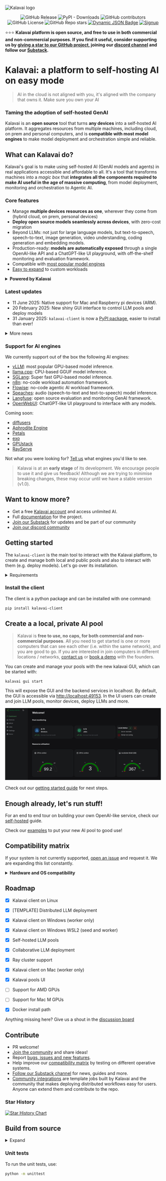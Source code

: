 ![Kalavai logo](docs/docs/assets/icons/logo_no_background.png)

<div align="center">

![GitHub Release](https://img.shields.io/github/v/release/kalavai-net/kalavai-client) ![PyPI - Downloads](https://img.shields.io/pypi/dm/kalavai-client?style=social)
 ![GitHub contributors](https://img.shields.io/github/contributors/kalavai-net/kalavai-client) ![GitHub License](https://img.shields.io/github/license/kalavai-net/kalavai-client) ![GitHub Repo stars](https://img.shields.io/github/stars/kalavai-net/kalavai-client) [![Dynamic JSON Badge](https://img.shields.io/badge/dynamic/json?url=https%3A%2F%2Fdiscord.com%2Fapi%2Finvites%2FYN6ThTJKbM%3Fwith_counts%3Dtrue&query=%24.approximate_member_count&logo=discord&logoColor=white&label=Discord%20users&color=green)](https://discordapp.com/channels/1295009828623880313) [![Signup](https://img.shields.io/badge/Kalavai-Signup-brightgreen)](https://platform.kalavai.net) 

</div>

⭐⭐⭐ **Kalavai platform is open source, and free to use in both commercial and non-commercial purposes. If you find it useful, consider supporting us by [giving a star to our GitHub project](https://github.com/kalavai-net/kalavai-client), joining our [discord channel](https://discord.gg/YN6ThTJKbM) and follow our [Substack](https://kalavainet.substack.com/).**


# Kalavai: a platform to self-hosting AI on easy mode

> AI in the cloud is not aligned with you, it's aligned with the company that owns it. Make sure you own your AI

### Taming the adoption of self-hosted GenAI

Kalavai is an **open source** tool that turns **any devices** into a self-hosted AI platform. It aggregates resources from multiple machines, including cloud, on prem and personal computers, and is **compatible with most model engines** to make model deployment and orchestration simple and reliable.


## What can Kalavai do?

Kalavai's goal is to make using self-hosted AI (GenAI models and agents) in real applications accessible and affordable to all. It's a tool that transforms machines into a _magic box_ that **integrates all the components required to make AI useful in the age of massive computing**, from model deployment, monitoring and orchestration to Agentic AI. 

### Core features

- Manage **multiple devices resources as one**, wherever they come from (hybrid cloud, on prem, personal devices)
- **Deploy open source models seamlessly across devices**, with zero-cost migration
- Beyond LLMs: not just for large language models, but text-to-speech, speech-to-text, image generation, video understanding, coding generation and embedding models.
- Production-ready: **models are automatically exposed** through a single OpenAI-like API and a ChatGPT-like UI playground, with off-the-shelf monitoring and evaluation framework.
- Compatible with [most popular model engines](#support-for-llm-engines)
- [Easy to expand](https://github.com/kalavai-net/kube-watcher/tree/main/templates) to custom workloads


<details>

**<summary>Powered by Kalavai</summary>**

- [CoGen AI](https://cogenai.kalavai.net): A community hosted alternative to OpenAI API for unlimited inference.
- [Create your own Free Cursor/Windsurf Clone](https://www.youtube.com/watch?v=6zHSo7oeCDQ&t=21s)


</details>


### Latest updates

- 11 June 2025: Native support for Mac and Raspberry pi devices (ARM).
- 20 February 2025: New shiny GUI interface to control LLM pools and deploy models
- 31 January 2025: `kalavai-client` is now a [PyPI package](https://pypi.org/project/kalavai-client/), easier to install than ever!
<details>
<summary>More news</summary>

- 27 January 2025: Support for accessing pools from remote computers
- 9 January 2025: Added support for [Aphrodite Engine](https://github.com/aphrodite-engine/aphrodite-engine) models
- 8 January 2025: Release of [a free, public, shared pool](/docs/docs/public_llm_pool.md) for community LLM deployment
- 24 December 2024: Release of [public BOINC pool](/docs/docs/boinc.md) to donate computing to scientific projects
- 23 December 2024: Release of [public petals swarm](/docs/docs/petals.md)
- 24 November 2024: Common pools with private user spaces
- 30 October 2024: Release of our [public pool platform](https://platform.kalavai.net)

</details>

### Support for AI engines

We currently support out of the box the following AI engines:

- [vLLM](https://docs.vllm.ai/en/latest/): most popular GPU-based model inference.
- [llama.cpp](https://github.com/ggerganov/llama.cpp): CPU-based GGUF model inference.
- [SGLang](https://github.com/sgl-project/sglang): Super fast GPU-based model inference.
- [n8n](https://n8n.io/): no-code workload automation framework.
- [Flowise](https://flowiseai.com/): no-code agentic AI workload framework.
- [Speaches](https://speaches.ai/): audio (speech-to-text and text-to-speech) model inference.
- [Langfuse](https://langfuse.com/): open source evaluation and monitoring GenAI framework.
- [OpenWebUI](https://docs.openwebui.com/): ChatGPT-like UI playground to interface with any models.

Coming soon:

- [diffusers](https://huggingface.co/docs/diffusers/en/index)
- [Aphrodite Engine](https://github.com/aphrodite-engine/aphrodite-engine)
- [Petals](https://github.com/bigscience-workshop/petals)
- [exo](https://github.com/exo-explore/exo)
- [GPUstack](https://docs.gpustack.ai/0.4/overview/)
- [RayServe](https://docs.ray.io/en/latest/serve/index.html)

Not what you were looking for? [Tell us](https://github.com/kalavai-net/kalavai-client/issues) what engines you'd like to see.


> Kalavai is at an **early stage** of its development. We encourage people to use it and give us feedback! Although we are trying to minimise breaking changes, these may occur until we have a stable version (v1.0).


## Want to know more?

- Get a free [Kalavai account](https://platform.kalavai.net) and access unlimited AI.
- Full [documentation](https://kalavai-net.github.io/kalavai-client/) for the project.
- [Join our Substack](https://kalavainet.substack.com/) for updates and be part of our community
- [Join our discord community](https://discord.gg/YN6ThTJKbM)


## Getting started

The `kalavai-client` is the main tool to interact with the Kalavai platform, to create and manage both local and public pools and also to interact with them (e.g. deploy models). Let's go over its installation. 


<details>

<summary>Requirements</summary>

For seed nodes:
- A 64 bits x86 based Linux machine (laptop, desktop or VM)
- [Docker engine installed](https://docs.docker.com/engine/install/ubuntu/) with [privilege access](https://docs.docker.com/engine/containers/run/#runtime-privilege-and-linux-capabilities).

For workers sharing resources with the pool:

- A laptop, desktop or Virtual Machine (MacOS, Linux or Windows; ARM or x86)
- If self-hosting, workers should be on the same network as the seed node. Looking for over-the-internet connectivity? Check out our [managed seeds](https://platform.kalavai.net)
- Docker engine installed (for [linux](https://docs.docker.com/engine/install/ubuntu/), [Windows and MacOS](https://docs.docker.com/desktop/)) with [privilege access](https://docs.docker.com/engine/containers/run/#runtime-privilege-and-linux-capabilities).


</details>


### Install the client

The client is a python package and can be installed with one command:

```bash
pip install kalavai-client
```


## Create a a local, private AI pool

> Kalavai is **free to use, no caps, for both commercial and non-commercial purposes**. All you need to get started is one or more computers that can see each other (i.e. within the same network), and you are good to go. If you are interested in join computers in different locations / networks, [contact us](mailto:info@kalavai.net) or [book a demo](https://app.onecal.io/b/kalavai/book-a-demo) with the founders.

You can create and manage your pools with the new kalavai GUI, which can be started with:

```bash
kalavai gui start
```

This will expose the GUI and the backend services in localhost. By default, the GUI is accessible via [http://localhost:49153](http://localhost:49153). In the UI users can create and join LLM pools, monitor devices, deploy LLMs and more.

![Kalavai logo](docs/docs/assets/images/ui_dashboard_multiple.png)

Check out our [getting started guide](https://kalavai-net.github.io/kalavai-client/getting_started/) for next steps.


## Enough already, let's run stuff!

For an end to end tour on building your own OpenAI-like service, check our [self-hosted](https://kalavai-net.github.io/kalavai-client/self_hosted_llm_pool/) guide.

Check our [examples](examples/) to put your new AI pool to good use!


## Compatibility matrix

If your system is not currently supported, [open an issue](https://github.com/kalavai-net/kalavai-client/issues) and request it. We are expanding this list constantly.

<details>

**<summary>Hardware and OS compatibility </summary>**

### OS compatibility

Currently **seed nodes** are supported exclusively on linux machines (x86_64 platform). However Kalavai supports mix-pools, i.e. having Windows and MacOS computers as workers.

Since **worker nodes** run inside docker, any machine that can run docker **should** be compatible with Kalavai. Here are instructions for [linux](https://docs.docker.com/engine/install/), [Windows](https://docs.docker.com/desktop/setup/install/windows-install/) and [MacOS](https://docs.docker.com/desktop/setup/install/mac-install/).

The kalavai client, which controls and access pools, can be installed on any machine that has python 3.10+.


### Hardware compatibility:

- `amd64` or `x86_64` CPU architecture for seed and worker nodes.
- `arm64` CPU architecture for worker nodes.
- NVIDIA GPU
- Mac M series, AMD and Intel GPUs are currently not supported ([interested in helping us test it?](https://kalavai-net.github.io/kalavai-client/compatibility/#help-testing-amd-gpus))

</details>

## Roadmap

- [x] Kalavai client on Linux
- [x] [TEMPLATE] Distributed LLM deployment
- [x] Kalavai client on Windows (worker only)
- [x] Kalavai client on Windows WSL2 (seed and worker)
- [x] Self-hosted LLM pools
- [x] Collaborative LLM deployment
- [x] Ray cluster support
- [x] Kalavai client on Mac (worker only)
- [x] Kalavai pools UI
- [ ] Support for AMD GPUs
- [ ] Support for Mac M GPUs
- [x] Docker install path


Anything missing here? Give us a shout in the [discussion board](https://github.com/kalavai-net/kalavai-client/discussions)


## Contribute

- PR welcome!
- [Join the community](https://github.com/kalavai-net/kalavai-client/) and share ideas!
- Report [bugs, issues and new features](https://github.com/kalavai-net/kalavai-client/issues).
- Help improve our [compatibility matrix](#compatibility-matrix) by testing on different operative systems.
- [Follow our Substack channel](https://kalavainet.substack.com/) for news, guides and more.
- [Community integrations](https://github.com/kalavai-net/kube-watcher/tree/main/templates) are template jobs built by Kalavai and the community that makes deploying distributed workflows easy for users. Anyone can extend them and contribute to the repo.

### Star History

[![Star History Chart](https://api.star-history.com/svg?repos=kalavai-net/kalavai-client&type=Date)](https://star-history.com/#kalavai-net/kalavai-client&Date)


## Build from source

<details>

<summary>Expand</summary>

Python version >= 3.10.

```bash
sudo add-apt-repository ppa:deadsnakes/ppa
sudo apt update
sudo apt install python3.10 python3.10-dev python3-virtualenv python3-venv
virtualenv -p python3.10 env
source env/bin/activate
sudo apt install  python3.10-venv python3.10-dev -y
pip install -U setuptools
pip install -e .[dev]
```

Build python wheels:
```bash
bash publish.sh build
```

</details>

### Unit tests

To run the unit tests, use:

```bash
python -m unittest
```

